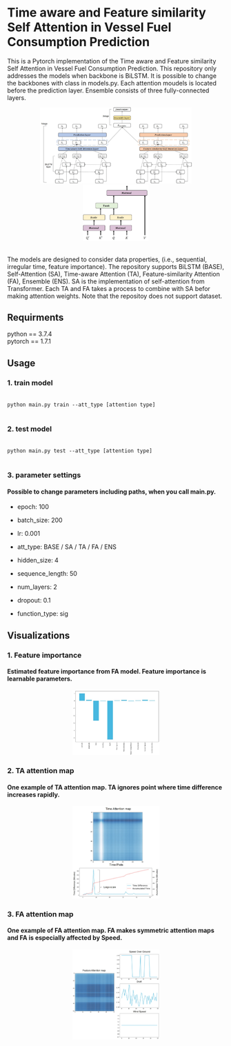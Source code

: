 # Time aware and Feature similarity Self Attention in Vessel Fuel Consumption Prediction

This is a Pytorch implementation of the Time aware and Feature similarity Self Attention in Vessel Fuel Consumption Prediction. This repository only addresses the models when backbone is BiLSTM. It is possible to change the backbones with class in models.py. Each attention moudels is located before the prediction layer. Ensemble consists of three fully-connected layers. 

<center><img src="./images/Model Process.jpg" width="70%" height="70%"></center>

<center><img src="./images/Attention Process.jpg" width="30%" height="30%"></center>

\
The models are designed to consider data properties, (i.e., sequential, irregular time, feature importance). The repository supports BiLSTM (BASE), Self-Attention (SA), Time-aware Attention (TA), Feature-similarity Attention (FA), Ensemble (ENS). SA is the implementation of self-attention from Transformer. Each TA and FA takes a process to combine with SA befor making attention weights. Note that the repositoy does not support dataset.
 
## Requirments

python == 3.7.4 \
pytorch == 1.7.1

## Usage

### 1. train model
<pre>
<code>
python main.py train --att_type [attention type]
</code>
</pre>

### 2. test model
<pre>
<code>
python main.py test --att_type [attention type]
</code>
</pre>

### 3. parameter settings
#### Possible to change parameters including paths, when you call main.py.

* epoch: 100
* batch_size: 200
* lr: 0.001

* att_type: BASE / SA / TA / FA / ENS
* hidden_size: 4
* sequence_length: 50
* num_layers: 2
* dropout: 0.1
* function_type: sig


## Visualizations

### 1. Feature importance
#### Estimated feature importance from FA model. Feature importance is learnable parameters.

<center><img src="./images/Importance.jpg" width="40%" height="40%"></center>

### 2. TA attention map
#### One example of TA attention map. TA ignores point where time difference increases rapidly.

<center><img src="./images/TA_MAP.jpg" width="40%" height="40%"></center>


### 3. FA attention map
#### One example of FA attention map. FA makes symmetric attention maps and FA is especially affected by Speed.

<center><img src="./images/FA_MAP.jpg" width="40%" height="40%"></center>

